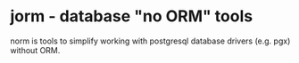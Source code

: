 # jorm - database "no ORM" tools

norm is tools to simplify working with postgresql database drivers (e.g. pgx) without ORM.
